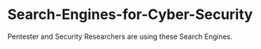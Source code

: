 # Search-Engines-for-Cyber-Security
Pentester and Security Researchers are using these Search Engines.

